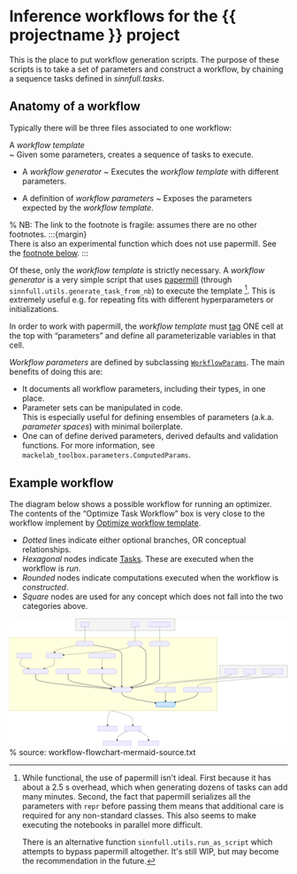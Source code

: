 # Inference workflows for the {{ projectname }} project

This is the place to put workflow generation scripts. The purpose of these scripts is to take a set of parameters and construct a workflow, by chaining a sequence tasks defined in *sinnfull.tasks*.

## Anatomy of a workflow

Typically there will be three files associated to one workflow:

A _workflow template_  
~ Given some parameters, creates a sequence of tasks to execute.

- A _workflow generator_
~ Executes the _workflow template_ with different parameters.

- A definition of _workflow parameters_
~ Exposes the parameters expected by the _workflow template_.

% NB: The link to the footnote is fragile: assumes there are no other footnotes.
:::{margin}  
There is also an experimental function which does not use papermill. See the [footnote below](#id2).
:::

Of these, only the _workflow template_ is strictly necessary. A _workflow generator_ is a very simple script that uses [papermill](https://papermill.readthedocs.io/en/latest/) (through `sinnfull.utils.generate_task_from_nb`) to execute the template [^1]. This is extremely useful e.g. for repeating fits with different hyperparameters or initializations.

In order to work with papermill, the _workflow template_ must [tag](https://papermill.readthedocs.io/en/latest/usage-parameterize.html) ONE cell at the top with “parameters” and define all parameterizable variables in that cell.

_Workflow parameters_ are defined by subclassing [`WorkflowParams`](./workflow_parameters). The main benefits of doing this are:
- It documents all workflow parameters, including their types, in one place.
- Parameter sets can be manipulated in code.  
  This is especially useful for defining ensembles of parameters (a.k.a. *parameter spaces*) with minimal boilerplate.
- One can of define derived parameters, derived defaults and validation functions.
For more information, see `mackelab_toolbox.parameters.ComputedParams`.

## Example workflow

The diagram below shows a possible workflow for running an optimizer. The contents of the “Optimize Task Workflow” box is very close to the workflow implement by [Optimize workflow template](./Optimize_WF_template ).

- _Dotted_ lines indicate either optional branches, OR conceptual relationships.
- _Hexagonal_ nodes indicate [Tasks](../tasks/index).
  These are executed when the workflow is _run_.
- _Rounded_ nodes indicate computations executed when the workflow is _constructed_.
- _Square_ nodes are used for any concept which does not fall into the two categories above.

![](workflow-flowchart.svg)
% source: workflow-flowchart-mermaid-source.txt

[^1]: While functional, the use of papermill isn't ideal. First because it has about a 2.5 s overhead, which when generating dozens of tasks can add many minutes. Second, the fact that papermill serializes all the parameters with `repr` before passing them means that additional care is required for any non-standard classes. This also seems to make executing the notebooks in parallel more difficult.

      There is an alternative function `sinnfull.utils.run_as_script` which attempts to bypass papermill altogether. It's still WIP, but may become the recommendation in the future.
